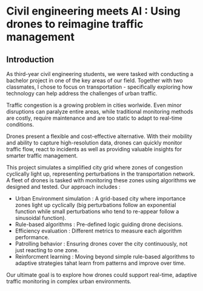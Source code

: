 # Civil engineering meets AI : Using drones to reimagine traffic management

## Introduction 
As third-year civil engineering students, we were tasked with conducting a bachelor project in one of the key areas of our field. Together with two classmates, I chose to focus on transportation - specifically exploring how technology can help address the challenges of urban traffic. 

Traffic congestion is a growing problem in cities worlwide. Even minor disruptions can paralyze entire areas, while traditional monitoring methods are costly, require maintenance and are too static to adapt to real-time conditions. 

Drones present a flexible and cost-effective alternative. With their mobility and ability to capture high-resolution data, drones can quickly monitor traffic flow, react to incidents as well as providing valuable insights for smarter traffic management. 

This project simulates a simplified city grid where zones of congestion cyclically light up, representing perturbations in the transportation network. A fleet of drones is tasked with monitoring these zones using algorithms we designed and tested. Our approach includes : 
  * Urban Environment simulation  : A grid-based city where importance zones light up cyclically (big perturbations follow an exponential     function while small perturbations who tend to re-appear follow a sinusoidal function).
  * Rule-based algorithms : Pre-defined logic guiding drone decisions.
  * Efficiency evaluation : Different metrics to measure each algorithm performance.
  * Patrolling behavior : Ensuring drones cover the city continuously, not just reacting to one zone.
  * Reinforcment learning : Moving beyond simple rule-based algorithms to adaptive strategies tahat learn from patterns and improve over time.

 Our ultimate goal is to explore how drones could support real-time, adaptive traffic monitoring in complex urban environments. 
